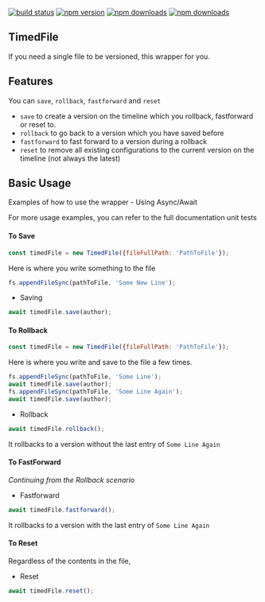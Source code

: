 [![build status](https://img.shields.io/travis/chunkiat82/TimedFile/master.svg?style=flat-square)](https://travis-ci.org/chunkiat82/TimedFile)
[![npm version](https://img.shields.io/npm/v/TimedFile.svg?style=flat-square)](https://www.npmjs.com/package/TimedFile)
[![npm downloads](https://img.shields.io/npm/dm/TimedFile.svg?style=flat-square)](https://www.npmjs.com/chunkiat82/TimedFile)
[![npm downloads](https://img.shields.io/coveralls/chunkiat82/TimedFile/master.svg?style=flat-square)](https://coveralls.io/github/chunkiat82/TimedFile)
## TimedFile

If you need a single file to be versioned, this wrapper for you.

## Features

You can `save`, `rollback`, `fastforward` and `reset`

* `save` to create a version on the timeline which you rollback, fastforward or reset to.
* `rollback` to go back to a version which you have saved before
* `fastforward` to fast forward to a version during a rollback
* `reset` to remove all existing configurations to the current version on the timeline (not always the latest)

## Basic Usage

Examples of how to use the wrapper - Using Async/Await

For more usage examples, you can refer to the full documentation unit tests

#### To Save
```js
const timedFile = new TimedFile({fileFullPath: 'PathToFile'});
```
Here is where you write something to the file 
```js
fs.appendFileSync(pathToFile, 'Some New Line');
```
* Saving

```js
await timedFile.save(author);
```

#### To Rollback

```js
const timedFile = new TimedFile({fileFullPath: 'PathToFile'});
```
Here is where you write and save to the file a few times.

```js
fs.appendFileSync(pathToFile, 'Some Line');
await timedFile.save(author);
fs.appendFileSync(pathToFile, 'Some Line Again');
await timedFile.save(author);
```
* Rollback

```js
await timedFile.rollback();
```
It rollbacks to a version without the last entry of `Some Line Again`

#### To FastForward

*Continuing from the Rollback scenario*

* Fastforward 

```js
await timedFile.fastforward();
```
It rollbacks to a version with the last entry of `Some Line Again`

#### To Reset

Regardless of the contents in the file, 

* Reset

```js
await timedFile.reset();
```









